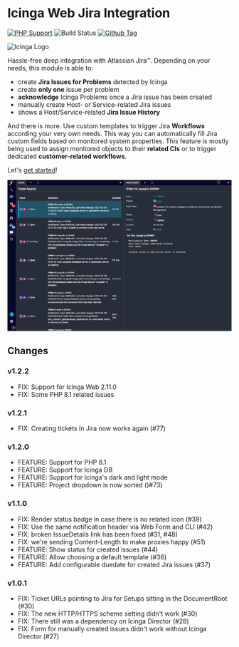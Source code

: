 # Icinga Web Jira Integration

[![PHP Support](https://img.shields.io/badge/php-%3E%3D%207.2-777BB4?logo=PHP)](https://php.net/)
![Build Status](https://github.com/icinga/icingaweb2-module-jira/workflows/PHP%20Tests/badge.svg?branch=master)
[![Github Tag](https://img.shields.io/github/tag/Icinga/icingaweb2-module-jira.svg)](https://github.com/Icinga/icingaweb2-module-jira)

![Icinga Logo](https://icinga.com/wp-content/uploads/2014/06/icinga_logo.png)

Hassle-free deep integration with Atlassian Jira™. Depending on your needs, this
module is able to:

* create **Jira Issues for Problems** detected by Icinga
* create **only one** issue per problem
* **acknowledge** Icinga Problems once a Jira issue has been created
* manually create Host- or Service-related Jira issues
* shows a Host/Service-related **Jira Issue History**

And there is more. Use custom templates to trigger Jira **Workflows** according
your very own needs. This way you can automatically fill Jira custom fields
based on monitored system properties. This feature is mostly being used to
assign monitored objects to their **related CIs** or to trigger dedicated
**customer-related workflows**.

Let's [get started](doc/01-Introduction.md)!

![Jira integration](doc/screenshot/issue_list_and_details.png)

Changes
-------

### v1.2.2

* FIX: Support for Icinga Web 2.11.0
* FIX: Some PHP 8.1 related issues

### v1.2.1

* FIX: Creating tickets in Jira now works again (#77)

### v1.2.0

* FEATURE: Support for PHP 8.1
* FEATURE: Support for Icinga DB
* FEATURE: Support for Icinga's dark and light mode
* FEATURE: Project dropdown is now sorted ()#73)

### v1.1.0

* FIX: Render status badge in case there is no related icon (#39)
* FIX: Use the same notification header via Web Form and CLI (#42)
* FIX: broken IssueDetails link has been fixed (#31, #48)
* FIX: we're sending Content-Length to make proxies happy (#51)
* FEATURE: Show status for created issues (#44)
* FEATURE: Allow choosing a default template (#36)
* FEATURE: Add configurable duedate for created Jira issues (#37)

### v1.0.1

* FIX: Ticket URLs pointing to Jira for Setups sitting in the DocumentRoot (#30)
* FIX: The new HTTP/HTTPS scheme setting didn't work (#30)
* FIX: There still was a dependency on Icinga Director (#28)
* FIX: Form for manually created issues didn't work without Icinga Director (#27)
